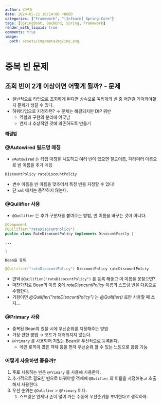 ```yaml
---
author: 김규형
date: 2024-05-21 10:14:00 +0800
categories: ["Framework", "[Infearn] Spring-Core"]
tags: [SpringBoot, BackEnd, Spring, Framework]
render_with_liquid: true
comments: true
image:
  path: assets/img/metaimg/img.png
---
```

# 중복 빈 문제

## 조회 빈이 2개 이상이면 어떻게 될까? - 문제

- 일반적으로 타입으로 조회하게 된다면 상속으로 여러개의 빈 중 어떤걸 가져와야할지 문제가 생길 수 있다.
- 하위타입으로 지정하면? → 문제는 해결되지만 DIP 위반
    - 역할과 구현의 분리에 어긋남
    - 언제나 추상적인 것에 의존하도록 만들기

**해결법**

### @Autowired 필드명 매칭

- `@Autowired` 는 타입 매칭을 시도하고 여러 빈이 있으면 필드이름, 파라미터 이름으로 빈 이름을 추가 매칭

```java
DiscountPolicy rateDiscountPolciy 
```

- 변수 이름을 빈 이름을 맞추어서 특정 빈을 지정할 수 있다!
- 단 `xml` 에서는 동작하지 않는다.

### @Quilifier 사용

- `@Quilifier` 는 추가 구분자를 붙여주는 방법, 빈 이름을 바꾸는 것이 아니다.

```java
@Component
@Quilifier("rateDisocuntPolicy")
public class RateDisocuntPolicy implements DisocuntPocily {

...

}

Bean을 등록

@Quilifier("rateDisocuntPolicy") DiscountPolicy rateDiscountPolciy 
```

- 만약 `@Quilifier("rateDisocuntPolicy")` 를 등록 해놓고 이 이름을 못찾으면?
- 마찬가지로 Bean의 이름 중에 *rateDisocuntPolicy* 이름의 스프링 빈을 다음으로 수행한다.
- 기왕이면 *@Quilifier("rateDisocuntPolicy")* 는 *@Quilifier()* 로만 사용할 때 쓰자…

### @Primary 사용

- 중복된 Bean이 있을 시에 우선순위를 지정해주는 방법
- 가장 편한 방법 → 코드가 더러워지지 않는다.
- `@Primary` 를 사용되어 져있는 Bean을 우선적으로 등록된다.
    - 메인 로직이 많은 객체 등을 먼저 우선순위 할 수 있는 느낌으로 응용 가능

### 어떻게 사용하면 좋을까?

1. 주로 사용하는 빈은 `@Primary` 를 사용해 사용한다.
2. 추가적으로 필요한 빈으로 바꿔야할 객체에 `@Qulifier` 의 이름을 지정해놓고 호출해서 사용한다.
3. 우선 순위는 `@Qulifier` > `@Primary` 이다.
    1. 스프링은 언제나 손이 많이 가는 수동에 우선순위를 부여한다고 생각하자.